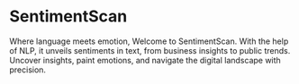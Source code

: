 # SentimentScan
Where language meets emotion, Welcome to SentimentScan. With the help of NLP, it unveils sentiments in text, from business insights to public trends. Uncover insights, paint emotions, and navigate the digital landscape with precision.
